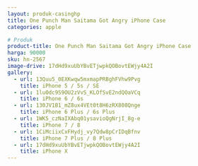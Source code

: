 ```yaml
---
layout: produk-casinghp
title: One Punch Man Saitama Got Angry iPhone Case
categories: apple

# Produk
product-title: One Punch Man Saitama Got Angry iPhone Case
harga: 90000
sku: hn-2567
image-drive: 17dHd9xuUbYBvETjwpkQOBovtEWjy4A2I
gallery:
  - url: 13Quu5_0EXKwqw5mxmapPRBghFVhw9Pvg
    title: iPhone 5 / 5s / SE
  - url: 1luOdc9S9OU2zVvS_KLOfSvE2ndQOaVCq
    title: iPhone 6 / 6s
  - url: 130JV1B1_mZ8ux4VEt0t8H6zRX808Qnge
    title: iPhone 6 Plus / 6s Plus
  - url: 1WK5_czNaIXAbq01ysavioQgNrjI_8g-e
    title: iPhone 7 / 8
  - url: 1CiMciixCxFHydj_vy7Qdw8pCrIDqBfnv
    title: iPhone 7 Plus / 8 Plus
  - url: 17dHd9xuUbYBvETjwpkQOBovtEWjy4A2I
    title: iPhone X
---
```

